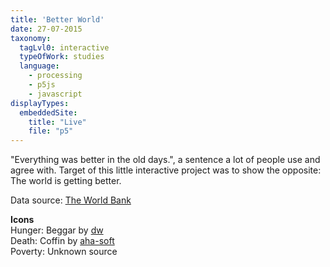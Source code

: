 ```yaml
---
title: 'Better World'
date: 27-07-2015
taxonomy:
  tagLvl0: interactive
  typeOfWork: studies
  language:
    - processing
    - p5js
    - javascript
displayTypes:
  embeddedSite:
    title: "Live"
    file: "p5"
---
```

"Everything was better in the old days.", a sentence a lot of people use and agree with. Target of this little interactive project was to show the opposite: The world is getting better.

Data source: [The World Bank](http://data.worldbank.org/)

**Icons**  
Hunger: Beggar by [dw](https://thenounproject.com/design13)  
Death: Coffin by [aha-soft](http://www.aha-soft.com/)  
Poverty: Unknown source